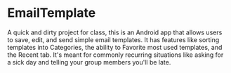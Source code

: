 # EmailTemplate
A quick and dirty project for class, this is an Android app that allows users to save, edit, and send simple email templates. It has features like sorting templates into Categories, the ability to Favorite most used templates, and the Recent tab. It's meant for commonly recurring situations like asking for a sick day and telling your group members you'll be late.
